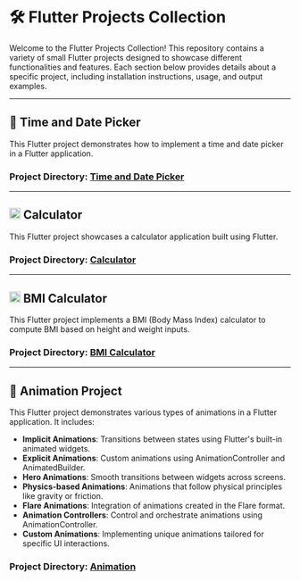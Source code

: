 # 🛠️ Flutter Projects Collection

Welcome to the Flutter Projects Collection! This repository contains a variety of small Flutter projects designed to showcase different functionalities and features. Each section below provides details about a specific project, including installation instructions, usage, and output examples.

---

## 📅 Time and Date Picker

This Flutter project demonstrates how to implement a time and date picker in a Flutter application.

### Project Directory: [Time and Date Picker](https://github.com/shohan1010/Flutter-Code/tree/main/Time%20and%20Date)

---

## <img src="https://github.com/shohan1010/Flutter-Code/assets/59328735/4025535f-e131-4f48-a26a-433d47f22b80" width="20" height="20"> Calculator

This Flutter project showcases a calculator application built using Flutter.

### Project Directory: [Calculator](https://github.com/shohan1010/Flutter-Code/tree/main/Calculator)

---

## <img src="https://github.com/shohan1010/Flutter-Code/assets/59328735/735a29d2-b673-4e5f-8542-9cb1ebfc4bf7" width="20" height="20"> BMI Calculator

This Flutter project implements a BMI (Body Mass Index) calculator to compute BMI based on height and weight inputs.

### Project Directory: [BMI Calculator](https://github.com/shohan1010/Flutter-Code/tree/main/BMI%20Calculator)

---

## 🎨 Animation Project

This Flutter project demonstrates various types of animations in a Flutter application. It includes:

- **Implicit Animations**: Transitions between states using Flutter's built-in animated widgets.
- **Explicit Animations**: Custom animations using AnimationController and AnimatedBuilder.
- **Hero Animations**: Smooth transitions between widgets across screens.
- **Physics-based Animations**: Animations that follow physical principles like gravity or friction.
- **Flare Animations**: Integration of animations created in the Flare format.
- **Animation Controllers**: Control and orchestrate animations using AnimationController.
- **Custom Animations**: Implementing unique animations tailored for specific UI interactions.

### Project Directory: [Animation](https://github.com/shohan1010/Flutter-Code/tree/main/Animation)

